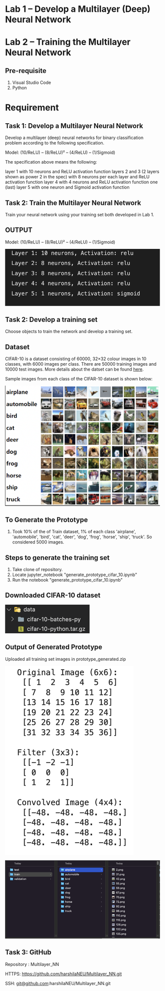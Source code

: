 # Lab 1 – Develop a Multilayer (Deep) Neural Network
# Lab 2 – Training the Multilayer Neural Network

## Pre-requisite

1. Visual Studio Code
2. Python

# Requirement

## Task 1: Develop a Multilayer Neural Network

Develop a multilayer (deep) neural networks for binary classification problem according to the following specification.

Model: (10/ReLU) – (8/ReLU)² – (4/ReLU) – (1/Sigmoid)

The specification above means the following:

layer 1 with 10 neurons and ReLU activation function
layers 2 and 3 (2 layers shown as power 2 in the spec) with 8 neurons per each layer and ReLU activation function
layer 4 with 4 neurons and ReLU activation function
one (last) layer 5 with one neuron and Sigmoid activation function

## Task 2: Train the Multilayer Neural Network

Train your neural network using your training set both developed in Lab 1.

## OUTPUT

Model: (10/ReLU) – (8/ReLU)² – (4/ReLU) – (1/Sigmoid)

![Model Deep Neural network](https://github.com/harshilaNEU/Multilayer_NN/blob/main/Output/output.png)

## Task 2: Develop a training set

Choose objects to train the network and develop a training set.

## Dataset
CIFAR-10 is a dataset consisting of 60000, 32×32 colour images in 10 classes, with 6000 images per class. There are 50000 training images and 10000 test images. More details about the datset can be found [here](https://www.cs.toronto.edu/~kriz/cifar.html).

Sample images from each class of the CIFAR-10 dataset is shown below:


![Dataset](https://github.com/harshilaNEU/Neural_Networks/blob/Training_Sets/Reference_Images/CIFAR-10_dataset.png)

## To Generate the Prototype

1. Took 10% of the of Train dataset, 1% of each class 'airplane', 'automobile', 'bird', 'cat', 'deer', 'dog', 'frog', 'horse', 'ship', 'truck'. So considered 5000 images.

## Steps to generate the training set

1. Take clone of repository.
2. Locate jupyter_notebook "generate_prototype_cifar_10.ipynb"
3. Run the notebook "generate_prototype_cifar_10.ipynb"

## Downloaded CIFAR-10 dataset

![Original CIFAR-10 dataset](https://github.com/harshilaNEU/Neural_Networks/blob/Training_Sets/Reference_Images/Downloaded_CIFAR-10_data.png)

## Output of Generated Prototype 

Uploaded all training set images in prototype_generated.zip

![Generated_Prototype](https://github.com/harshilaNEU/Neural_Networks/blob/Training_Sets/Reference_Images/output.png)


![Classwise_prototype_generation](https://github.com/harshilaNEU/Neural_Networks/blob/Training_Sets/Reference_Images/internal_folder_structure.png)



## Task 3: GitHub

Repository : Multilayer_NN

HTTPS: https://github.com/harshilaNEU/Multilayer_NN.git

SSH: git@github.com:harshilaNEU/Multilayer_NN.git

